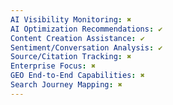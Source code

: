 ```yaml
---
AI Visibility Monitoring: ✖
AI Optimization Recommendations: ✔
Content Creation Assistance: ✔
Sentiment/Conversation Analysis: ✔
Source/Citation Tracking: ✖
Enterprise Focus: ✖
GEO End-to-End Capabilities: ✖
Search Journey Mapping: ✖
---
```

